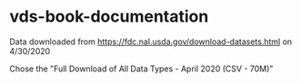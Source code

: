 # vds-book-documentation


Data downloaded from https://fdc.nal.usda.gov/download-datasets.html on 4/30/2020

Chose the "Full Download of All Data Types - April 2020 (CSV - 70M)"
